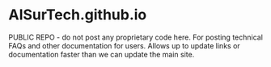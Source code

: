 # AISurTech.github.io

PUBLIC REPO - do not post any proprietary code here. For posting technical FAQs and other documentation for users. Allows up to update links or documentation faster than we can update the main site.
